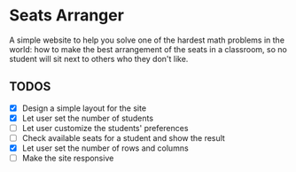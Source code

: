 # Seats Arranger

A simple website to help you solve one of the hardest math problems in the world:
how to make the best arrangement of the seats in a classroom, so no student will sit next to others who they don't like.

## TODOS

- [x] Design a simple layout for the site
- [x] Let user set the number of students
- [ ] Let user customize the students' preferences
- [ ] Check available seats for a student and show the result
- [x] Let user set the number of rows and columns
- [ ] Make the site responsive

